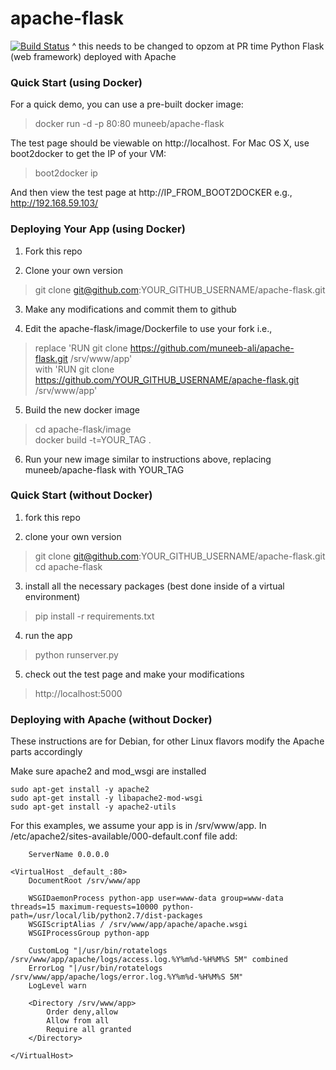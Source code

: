 apache-flask
============
[![Build Status](https://travis-ci.org/laynecsmall/apache-flask.svg?branch=master)](https://travis-ci.org/laynecsmall/apache-flask)
^ this needs to be changed to opzom at PR time 
Python Flask (web framework) deployed with Apache

### Quick Start (using Docker)

For a quick demo, you can use a pre-built docker image: 

> docker run -d -p 80:80 muneeb/apache-flask 

The test page should be viewable on http://localhost. For Mac OS X, use boot2docker to get the IP of your VM:
> boot2docker ip 

And then view the test page at http://IP_FROM_BOOT2DOCKER e.g., http://192.168.59.103/

### Deploying Your App (using Docker)

1. Fork this repo

2. Clone your own version
> git clone git@github.com:YOUR_GITHUB_USERNAME/apache-flask.git

3. Make any modifications and commit them to github

4. Edit the apache-flask/image/Dockerfile to use your fork i.e., 
> replace 'RUN git clone https://github.com/muneeb-ali/apache-flask.git /srv/www/app' <br>
> with 'RUN git clone https://github.com/YOUR_GITHUB_USERNAME/apache-flask.git /srv/www/app'

5. Build the new docker image
> cd apache-flask/image <br>
> docker build -t=YOUR_TAG .

6. Run your new image similar to instructions above, replacing muneeb/apache-flask with YOUR_TAG

### Quick Start (without Docker)

1. fork this repo

2. clone your own version
> git clone git@github.com:YOUR_GITHUB_USERNAME/apache-flask.git <br>
> cd apache-flask

3. install all the necessary packages (best done inside of a virtual environment)
> pip install -r requirements.txt

4. run the app
> python runserver.py

5. check out the test page and make your modifications
> http://localhost:5000

### Deploying with Apache (without Docker)

These instructions are for Debian, for other Linux flavors modify the Apache parts accordingly

Make sure apache2 and mod_wsgi are installed

```
sudo apt-get install -y apache2
sudo apt-get install -y libapache2-mod-wsgi
sudo apt-get install -y apache2-utils
```

For this examples, we assume your app is in /srv/www/app. In /etc/apache2/sites-available/000-default.conf file add:
```
    ServerName 0.0.0.0

<VirtualHost _default_:80>
    DocumentRoot /srv/www/app

    WSGIDaemonProcess python-app user=www-data group=www-data threads=15 maximum-requests=10000 python-path=/usr/local/lib/python2.7/dist-packages
    WSGIScriptAlias / /srv/www/app/apache/apache.wsgi
    WSGIProcessGroup python-app

    CustomLog "|/usr/bin/rotatelogs /srv/www/app/apache/logs/access.log.%Y%m%d-%H%M%S 5M" combined
    ErrorLog "|/usr/bin/rotatelogs /srv/www/app/apache/logs/error.log.%Y%m%d-%H%M%S 5M"
    LogLevel warn

    <Directory /srv/www/app>
        Order deny,allow
        Allow from all
        Require all granted
    </Directory>

</VirtualHost>
```

